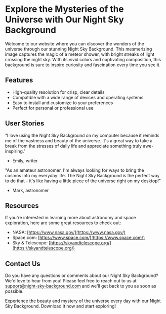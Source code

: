 <!--font:Lato-->

# Explore the Mysteries of the Universe with Our Night Sky Background

Welcome to our website where you can discover the wonders of the universe through our stunning Night Sky Background. This mesmerizing image captures the magic of a meteor shower, with bright streaks of light crossing the night sky. With its vivid colors and captivating composition, this background is sure to inspire curiosity and fascination every time you see it.

## Features
- High-quality resolution for crisp, clear details
- Compatible with a wide range of devices and operating systems
- Easy to install and customize to your preferences
- Perfect for personal or professional use

## User Stories
"I love using the Night Sky Background on my computer because it reminds me of the vastness and beauty of the universe. It's a great way to take a break from the stresses of daily life and appreciate something truly awe-inspiring."
- Emily, writer

"As an amateur astronomer, I'm always looking for ways to bring the cosmos into my everyday life. The Night Sky Background is the perfect way to do that - it's like having a little piece of the universe right on my desktop!"
- Mark, astronomer

## Resources
If you're interested in learning more about astronomy and space exploration, here are some great resources to check out:
- NASA: [https://www.nasa.gov/](https://www.nasa.gov/)
- Space.com: [https://www.space.com/](https://www.space.com/)
- Sky & Telescope: [https://skyandtelescope.org/](https://skyandtelescope.org/)

## Contact Us
Do you have any questions or comments about our Night Sky Background? We'd love to hear from you! Please feel free to reach out to us at [support@night-sky-background.com](mailto:support@night-sky-background.com) and we'll get back to you as soon as possible.

Experience the beauty and mystery of the universe every day with our Night Sky Background. Download it now and start exploring!

<!--

Write me content for website with wallpaper which alt text is:

"A photograph of a meteor shower, with bright streaks of light crossing the night sky."

The name/title of the page should not be 1:1 copy of the alt text but rather a real content of the website which is using this wallpaper.

- Use markdown format 
- Start with heading
- Heading should be short and concise
- The content should look like a real website 
- The website should not be about the wallpaper, wallpaper is just a related background
- Heading should be contain work "wallpaper" or "background"
- Include real sections like references, contact, user stories, etc. use things relevant to the page purpose.
- Feel free to use structure like headings, bullets, numbering, blockquotes, paragraphs, horizontal lines, etc.
- You can use formatting like bold or _italic_
- You can include UTF-8 emojis
- Links should be only #hash anchors (and you can refer to the document itself)
- Do not include images


---


# Night Sky Wallpaper: Bring the Beauty of the Universe to Your Desktop

Looking for a stunning wallpaper that will transport you to the depths of the universe? Look no further than our Night Sky Wallpaper! This breathtaking image captures the magic of a meteor shower, with bright streaks of light crossing the night sky. With its vivid colors and mesmerizing composition, this wallpaper is sure to inspire wonder and awe every time you look at it.

## Features
- High-quality resolution for crisp, clear details
- Compatible with a wide range of devices and operating systems
- Easy to install and customize to your preferences
- Perfect for personal or professional use

## User Stories
"I've always been fascinated by space and astronomy, so when I saw this wallpaper, I knew I had to have it. It's like having a little piece of the cosmos right on my desktop!"
- Sarah, student

"As a graphic designer, I'm always looking for new and inspiring images to use in my work. The Night Sky Wallpaper is the perfect background for my creative projects - it's both beautiful and versatile."
- John, graphic designer

## References
- NASA Astronomy Picture of the Day: [https://apod.nasa.gov/apod/](https://apod.nasa.gov/apod/)
- International Dark-Sky Association: [https://www.darksky.org/](https://www.darksky.org/)

## Contact Us
Have a question or comment about our Night Sky Wallpaper? We'd love to hear from you! Contact us at [support@night-sky-wallpaper.com](mailto:support@night-sky-wallpaper.com) and we'll get back to you as soon as possible.

Bring the beauty of the universe to your desktop with our Night Sky Wallpaper. Download it today and experience the wonder of the cosmos every time you turn on your device!


---


Heading should not include word "wallpaper". The website should not be about the wallpaper itself, wallpaper is just a related background, rewrite whole content.


---


# Explore the Mysteries of the Universe with Our Night Sky Background

Welcome to our website where you can discover the wonders of the universe through our stunning Night Sky Background. This mesmerizing image captures the magic of a meteor shower, with bright streaks of light crossing the night sky. With its vivid colors and captivating composition, this background is sure to inspire curiosity and fascination every time you see it.

## Features
- High-quality resolution for crisp, clear details
- Compatible with a wide range of devices and operating systems
- Easy to install and customize to your preferences
- Perfect for personal or professional use

## User Stories
"I love using the Night Sky Background on my computer because it reminds me of the vastness and beauty of the universe. It's a great way to take a break from the stresses of daily life and appreciate something truly awe-inspiring."
- Emily, writer

"As an amateur astronomer, I'm always looking for ways to bring the cosmos into my everyday life. The Night Sky Background is the perfect way to do that - it's like having a little piece of the universe right on my desktop!"
- Mark, astronomer

## Resources
If you're interested in learning more about astronomy and space exploration, here are some great resources to check out:
- NASA: [https://www.nasa.gov/](https://www.nasa.gov/)
- Space.com: [https://www.space.com/](https://www.space.com/)
- Sky & Telescope: [https://skyandtelescope.org/](https://skyandtelescope.org/)

## Contact Us
Do you have any questions or comments about our Night Sky Background? We'd love to hear from you! Please feel free to reach out to us at [support@night-sky-background.com](mailto:support@night-sky-background.com) and we'll get back to you as soon as possible.

Experience the beauty and mystery of the universe every day with our Night Sky Background. Download it now and start exploring!

-->
